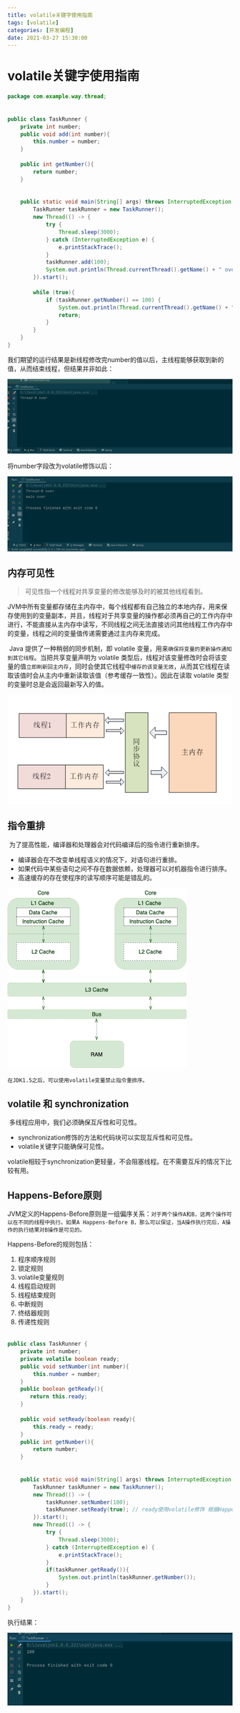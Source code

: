 ```yaml
---
title: volatile关键字使用指南
tags: [volatile]
categories: [并发编程]
date: 2021-03-27 15:30:00
---
```

# volatile关键字使用指南

```java
package com.example.way.thread;


public class TaskRunner {
    private int number;
    public void add(int number){
        this.number = number;
    }

    public int getNumber(){
        return number;
    }


    public static void main(String[] args) throws InterruptedException {
        TaskRunner taskRunner = new TaskRunner();
        new Thread(() -> {
            try {
                Thread.sleep(3000);
            } catch (InterruptedException e) {
                e.printStackTrace();
            }
            taskRunner.add(100);
            System.out.println(Thread.currentThread().getName() + " over");
        }).start();

        while (true){
            if (taskRunner.getNumber() == 100) {
                System.out.println(Thread.currentThread().getName() + " over");
                return;
            }
        }
    }
}

```

​        我们期望的运行结果是新线程修改完number的值以后，主线程能够获取到新的值，从而结束线程，但结果并非如此：

![image-20210327153904240](/img/volatile/image-20210327153904240.png)

将number字段改为volatile修饰以后：

![image-20210327161321414](/img/volatile/image-20210327161321414.png)

## 内存可见性

>  可见性指一个线程对共享变量的修改能够及时的被其他线程看到。

​        JVM中所有变量都存储在主内存中，每个线程都有自己独立的本地内存，用来保存使用到的变量副本，并且，线程对于共享变量的操作都必须再自己的工作内存中进行，不能直接从主内存中读写，不同线程之间无法直接访问其他线程工作内存中的变量，线程之间的变量值传递需要通过主内存来完成。

​        Java 提供了一种稍弱的同步机制，即 volatile 变量，用来`确保将变量的更新操作通知到其它线程`。当把共享变量声明为 volatile 类型后，线程对该变量修改时会将该变量的值`立即刷新回主内存`，同时会使其它线程中`缓存的该变量无效`，从而其它线程在读取该值时会从主内中重新读取该值（参考缓存一致性）。因此在读取 volatile 类型的变量时总是会返回最新写入的值。

![image-20210327161709277](/img/volatile/image-20210327161709277.png)

## 指令重排

​        为了提高性能，编译器和处理器会对代码编译后的指令进行重新排序。

* 编译器会在不改变单线程语义的情况下，对语句进行重排。
* 如果代码中某些语句之间不存在数据依赖，处理器可以对机器指令进行排序。
* 高速缓存的存在使程序的读写顺序可能是错乱的。

![image-20210327161709277](/img/volatile/cpu.png)

`在JDK1.5之后，可以使用volatile变量禁止指令重排序。`

## volatile 和 synchronization

​        多线程应用中，我们必须确保互斥性和可见性。

* synchronization修饰的方法和代码块可以实现互斥性和可见性。
* volatile关键字只能确保可见性。

​        volatile相较于synchronization更轻量，不会阻塞线程。在不需要互斥的情况下比较有用。

## Happens-Before原则

JVM定义的Happens-Before原则是一组偏序关系：`对于两个操作A和B，这两个操作可以在不同的线程中执行。如果A Happens-Before B，那么可以保证，当A操作执行完后，A操作的执行结果对B操作是可见的。`

Happens-Before的规则包括：

1. 程序顺序规则
2. 锁定规则
3. volatile变量规则
4. 线程启动规则
5. 线程结束规则
6. 中断规则
7. 终结器规则
8. 传递性规则

```java

public class TaskRunner {
    private int number;
    private volatile boolean ready;
    public void setNumber(int number){
        this.number = number;
    }
    public boolean getReady(){
       return this.ready;
    }

    public void setReady(boolean ready){
        this.ready = ready;
    }
    public int getNumber(){
        return number;
    }


    public static void main(String[] args) throws InterruptedException {
        TaskRunner taskRunner = new TaskRunner();
        new Thread(() -> {
            taskRunner.setNumber(100);
            taskRunner.setReady(true); // ready使用volatile修饰 根据Happend-Before原则 该线程的操作结果是可以被下面的线程看到的
        }).start();
        new Thread(() -> {
            try {
                Thread.sleep(3000);
            } catch (InterruptedException e) {
                e.printStackTrace();
            }
            if(taskRunner.getReady()){
                System.out.println(taskRunner.getNumber());
            }
        }).start();
    }
}
```

执行结果：

![image-20210327173906892](/img/volatile/image-20210327173906892.png)



